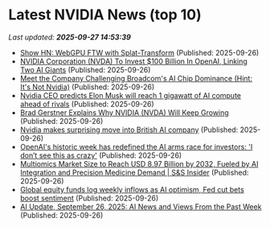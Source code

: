 # Latest NVIDIA News (top 10)
_Last updated: **2025-09-27 14:53:39**_

- [Show HN: WebGPU FTW with Splat-Transform](https://github.com/playcanvas/splat-transform) (Published: 2025-09-26)
- [NVIDIA Corporation (NVDA) To Invest $100 Billion In OpenAI, Linking Two AI Giants](https://finance.yahoo.com/news/nvidia-corporation-nvda-invest-100-144520918.html) (Published: 2025-09-26)
- [Meet the Company Challenging Broadcom's AI Chip Dominance (Hint: It's Not Nvidia)](https://biztoc.com/x/9304f921b31cb00b) (Published: 2025-09-26)
- [Nvidia CEO predicts Elon Musk will reach 1 gigawatt of AI compute ahead of rivals](https://cryptobriefing.com/nvidia-ceo-predicts-elon-musk-gigawatt-ai-compute-xai-colossus-supercomputer/) (Published: 2025-09-26)
- [Brad Gerstner Explains Why NVIDIA (NVDA) Will Keep Growing](https://biztoc.com/x/e25ad423aeb0ccce) (Published: 2025-09-26)
- [Nvidia makes surprising move into British AI company](https://biztoc.com/x/18a1348bc1392299) (Published: 2025-09-26)
- [OpenAI's historic week has redefined the AI arms race for investors: 'I don’t see this as crazy'](https://www.cnbc.com/2025/09/26/openai-big-week-ai-arms-race.html) (Published: 2025-09-26)
- [Multiomics Market Size to Reach USD 8.97 Billion by 2032, Fueled by AI Integration and Precision Medicine Demand | S&S Insider](https://www.globenewswire.com/news-release/2025/09/26/3157097/0/en/Multiomics-Market-Size-to-Reach-USD-8-97-Billion-by-2032-Fueled-by-AI-Integration-and-Precision-Medicine-Demand-S-S-Insider.html) (Published: 2025-09-26)
- [Global equity funds log weekly inflows as AI optimism, Fed cut bets boost sentiment](https://www.channelnewsasia.com/business/global-equity-funds-log-weekly-inflows-ai-optimism-fed-cut-bets-boost-sentiment-5372081) (Published: 2025-09-26)
- [AI Update, September 26, 2025: AI News and Views From the Past Week](https://www.marketingprofs.com/opinions/2025/53764/ai-update-september-26-2025-ai-news-and-views-from-the-past-week) (Published: 2025-09-26)
